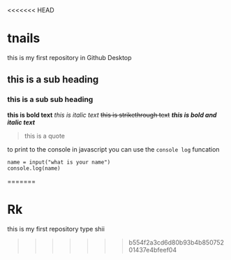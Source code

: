 <<<<<<< HEAD
# tnails
 this is my first repository in Github Desktop
 ## this is a sub heading

 ### this is a sub sub heading

**this is bold text**
*this is italic text*
~~this is strikethrough text~~
***this is bold and italic text***
> this is a quote

to print to the console in javascript you can use the `console log`
funcation

```
name = input("what is your name")
console.log(name)
```
=======
# Rk
 this is my first repository 
 type shii
>>>>>>> b554f2a3cd6d80b93b4b85075201437e4bfeef04
